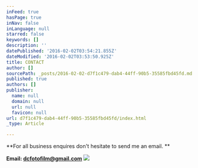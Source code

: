 ```yaml
---
inFeed: true
hasPage: true
inNav: false
inLanguage: null
starred: false
keywords: []
description: ''
datePublished: '2016-02-02T03:54:21.855Z'
dateModified: '2016-02-02T03:53:50.925Z'
title: CONTACT
author: []
sourcePath: _posts/2016-02-02-d7f1c479-dab4-44ff-90b5-35585fbd45fd.md
published: true
authors: []
publisher:
  name: null
  domain: null
  url: null
  favicon: null
url: d7f1c479-dab4-44ff-90b5-35585fbd45fd/index.html
_type: Article

---
```

**For all business enquires don't hesitate to send me an email.  **

**Email: dcfotofilm@gmail.com**
![](https://the-grid-user-content.s3-us-west-2.amazonaws.com/8f2ce587-fded-483a-ba48-d546ae3d6ef2.jpg)